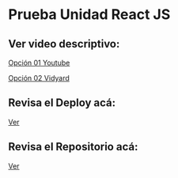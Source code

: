 
# Prueba Unidad React JS

## Ver video descriptivo: 

[Opción 01 Youtube](https://www.youtube.com/watch?v=34zOg79s1PY)

[Opción 02 Vidyard](https://share.vidyard.com/watch/LtTxA8hEMKFoGEEFYriEHP)

## Revisa el Deploy acá: 

[Ver]()

## Revisa el Repositorio acá: 

[Ver](https://github.com/javierfdb/prueba-react-js)



